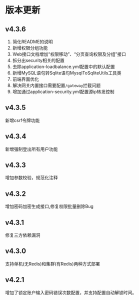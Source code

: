 # 版本更新
## v4.3.6 

1. 简化README的说明
2. 新增权限分组功能
3. Web接口文档增加“权限移动”、“分页查询权限及分组”接口
4. 拆分出security相关的配置
5. 去除application-loadbalance.yml配置中的默认配置
6. 新增MySQL语句转Sqlite语句MysqlToSqliteUtils工具类
7. 前端界面优化
8. 解决网关内置接口需要配置`/gateway`拦截问题
9. 增加通过application-security.yml配置源ip转发控制

## v4.3.5

新增csrf令牌功能

## v4.3.4

新增强制登出所有用户功能

## v4.3.3

增加参数校验，规范化注释

## v4.3.2

增加密码加密生成接口,修复权限批量删除Bug

## v4.3.1

修复三方依赖漏洞

## v4.3.0

支持单机(无Redis)和集群(有Redis)两种方式部署

## v4.2.1

增加了锁定账户输入密码错误次数配置，并支持配置自动解锁时间。